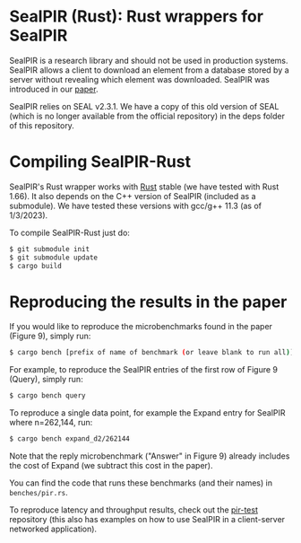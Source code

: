 # SealPIR (Rust): Rust wrappers for SealPIR

SealPIR is a research library and should not be used in production systems. SealPIR allows a client to download an element from a database stored by a server without revealing which element was downloaded. SealPIR was introduced in our [paper](https://eprint.iacr.org/2017/1142.pdf).

SealPIR relies on SEAL v2.3.1. We have a copy of this old version of SEAL (which is no longer available from the official
repository) in the deps folder of this repository.


# Compiling SealPIR-Rust

SealPIR's Rust wrapper works with [Rust](https://www.rust-lang.org/) stable (we have tested with Rust 1.66). It also depends on the C++ version of SealPIR (included as a submodule). We have tested these versions with gcc/g++ 11.3 (as of 1/3/2023).

To compile SealPIR-Rust just do:

```sh
$ git submodule init
$ git submodule update
$ cargo build
```

# Reproducing the results in the paper

If you would like to reproduce the microbenchmarks found in the paper (Figure 9), simply run:

```sh
$ cargo bench [prefix of name of benchmark (or leave blank to run all)]
```

For example, to reproduce the SealPIR entries of the first row of Figure 9 (Query), simply
run: 

```sh
$ cargo bench query
```

To reproduce a single data point, for example the Expand entry for SealPIR where n=262,144, run:

```sh
$ cargo bench expand_d2/262144
```

Note that the reply microbenchmark ("Answer" in Figure 9) already includes the cost of Expand (we subtract this cost in the paper).


You can find the code that runs these benchmarks (and their names) in ``benches/pir.rs``.

To reproduce latency and throughput results, check out the [pir-test](https://github.com/sga001/pir-test) repository (this also has examples on how to use SealPIR in a client-server networked application).
